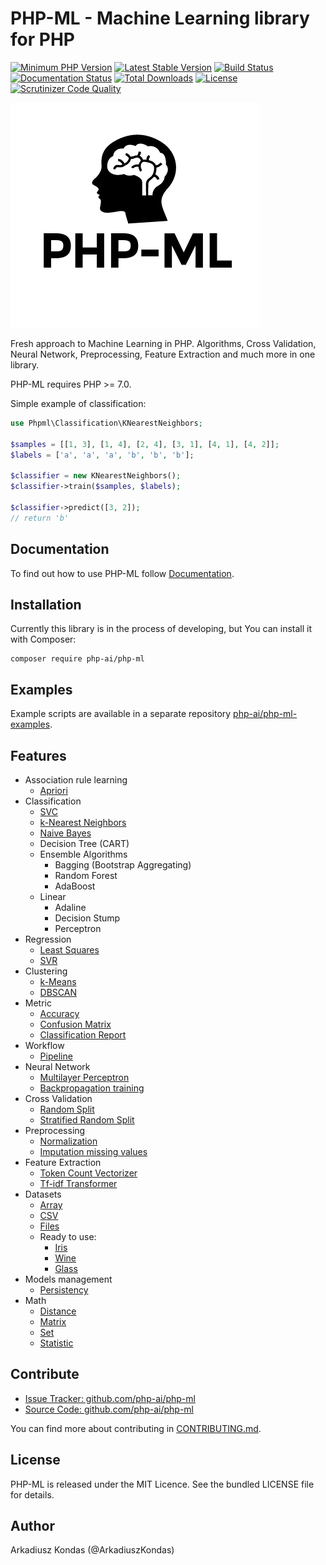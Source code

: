 # PHP-ML - Machine Learning library for PHP

[![Minimum PHP Version](https://img.shields.io/badge/php-%3E%3D%207.0-8892BF.svg)](https://php.net/)
[![Latest Stable Version](https://img.shields.io/packagist/v/php-ai/php-ml.svg)](https://packagist.org/packages/php-ai/php-ml)
[![Build Status](https://scrutinizer-ci.com/g/php-ai/php-ml/badges/build.png?b=develop)](https://scrutinizer-ci.com/g/php-ai/php-ml/build-status/develop)
[![Documentation Status](https://readthedocs.org/projects/php-ml/badge/?version=master)](http://php-ml.readthedocs.org/)
[![Total Downloads](https://poser.pugx.org/php-ai/php-ml/downloads.svg)](https://packagist.org/packages/php-ai/php-ml)
[![License](https://poser.pugx.org/php-ai/php-ml/license.svg)](https://packagist.org/packages/php-ai/php-ml)
[![Scrutinizer Code Quality](https://scrutinizer-ci.com/g/php-ai/php-ml/badges/quality-score.png?b=develop)](https://scrutinizer-ci.com/g/php-ai/php-ml/?branch=develop)

![PHP-ML - Machine Learning library for PHP](docs/assets/php-ml-logo.png)

Fresh approach to Machine Learning in PHP. Algorithms, Cross Validation, Neural Network, Preprocessing, Feature Extraction and much more in one library.

PHP-ML requires PHP >= 7.0.

Simple example of classification:
```php
use Phpml\Classification\KNearestNeighbors;

$samples = [[1, 3], [1, 4], [2, 4], [3, 1], [4, 1], [4, 2]];
$labels = ['a', 'a', 'a', 'b', 'b', 'b'];

$classifier = new KNearestNeighbors();
$classifier->train($samples, $labels);

$classifier->predict([3, 2]); 
// return 'b'
```

## Documentation

To find out how to use PHP-ML follow [Documentation](http://php-ml.readthedocs.org/).

## Installation

Currently this library is in the process of developing, but You can install it with Composer:

```
composer require php-ai/php-ml
```

## Examples

Example scripts are available in a separate repository [php-ai/php-ml-examples](https://github.com/php-ai/php-ml-examples).

## Features

* Association rule learning
    * [Apriori](http://php-ml.readthedocs.io/en/latest/machine-learning/association/apriori/)
* Classification
    * [SVC](http://php-ml.readthedocs.io/en/latest/machine-learning/classification/svc/)
    * [k-Nearest Neighbors](http://php-ml.readthedocs.io/en/latest/machine-learning/classification/k-nearest-neighbors/)
    * [Naive Bayes](http://php-ml.readthedocs.io/en/latest/machine-learning/classification/naive-bayes/)
    * Decision Tree (CART)
    * Ensemble Algorithms
        * Bagging (Bootstrap Aggregating)
        * Random Forest
        * AdaBoost
    * Linear
        * Adaline
        * Decision Stump
        * Perceptron
* Regression
    * [Least Squares](http://php-ml.readthedocs.io/en/latest/machine-learning/regression/least-squares/)
    * [SVR](http://php-ml.readthedocs.io/en/latest/machine-learning/regression/svr/)
* Clustering
    * [k-Means](http://php-ml.readthedocs.io/en/latest/machine-learning/clustering/k-means/)
    * [DBSCAN](http://php-ml.readthedocs.io/en/latest/machine-learning/clustering/dbscan/)
* Metric
    * [Accuracy](http://php-ml.readthedocs.io/en/latest/machine-learning/metric/accuracy/)
    * [Confusion Matrix](http://php-ml.readthedocs.io/en/latest/machine-learning/metric/confusion-matrix/)
    * [Classification Report](http://php-ml.readthedocs.io/en/latest/machine-learning/metric/classification-report/)
* Workflow
    * [Pipeline](http://php-ml.readthedocs.io/en/latest/machine-learning/workflow/pipeline)
* Neural Network
    * [Multilayer Perceptron](http://php-ml.readthedocs.io/en/latest/machine-learning/neural-network/multilayer-perceptron/)
    * [Backpropagation training](http://php-ml.readthedocs.io/en/latest/machine-learning/neural-network/backpropagation/)
* Cross Validation
    * [Random Split](http://php-ml.readthedocs.io/en/latest/machine-learning/cross-validation/random-split/)
    * [Stratified Random Split](http://php-ml.readthedocs.io/en/latest/machine-learning/cross-validation/stratified-random-split/)
* Preprocessing
    * [Normalization](http://php-ml.readthedocs.io/en/latest/machine-learning/preprocessing/normalization/)
    * [Imputation missing values](http://php-ml.readthedocs.io/en/latest/machine-learning/preprocessing/imputation-missing-values/)
* Feature Extraction
    * [Token Count Vectorizer](http://php-ml.readthedocs.io/en/latest/machine-learning/feature-extraction/token-count-vectorizer/)
    * [Tf-idf Transformer](http://php-ml.readthedocs.io/en/latest/machine-learning/feature-extraction/tf-idf-transformer/)
* Datasets
    * [Array](http://php-ml.readthedocs.io/en/latest/machine-learning/datasets/array-dataset/)
    * [CSV](http://php-ml.readthedocs.io/en/latest/machine-learning/datasets/csv-dataset/)
    * [Files](http://php-ml.readthedocs.io/en/latest/machine-learning/datasets/files-dataset/)
    * Ready to use:
        * [Iris](http://php-ml.readthedocs.io/en/latest/machine-learning/datasets/demo/iris/)
        * [Wine](http://php-ml.readthedocs.io/en/latest/machine-learning/datasets/demo/wine/)
        * [Glass](http://php-ml.readthedocs.io/en/latest/machine-learning/datasets/demo/glass/)
* Models management
    * [Persistency](http://php-ml.readthedocs.io/en/latest/machine-learning/model-manager/persistency/)
* Math
    * [Distance](http://php-ml.readthedocs.io/en/latest/math/distance/)
    * [Matrix](http://php-ml.readthedocs.io/en/latest/math/matrix/)
    * [Set](http://php-ml.readthedocs.io/en/latest/math/set/)
    * [Statistic](http://php-ml.readthedocs.io/en/latest/math/statistic/)
    
## Contribute

- [Issue Tracker: github.com/php-ai/php-ml](https://github.com/php-ai/php-ml/issues)
- [Source Code:  github.com/php-ai/php-ml](https://github.com/php-ai/php-ml)

You can find more about contributing in [CONTRIBUTING.md](CONTRIBUTING.md).

## License

PHP-ML is released under the MIT Licence. See the bundled LICENSE file for details.

## Author

Arkadiusz Kondas (@ArkadiuszKondas)
